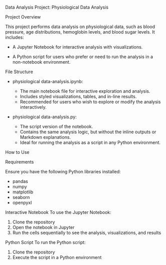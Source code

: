 Data Analysis Project: Physiological Data Analysis


Project Overview

This project performs data analysis on physiological data, such as blood pressure, age distributions, hemoglobin levels, and blood sugar levels. It includes:

- A Jupyter Notebook for interactive analysis with visualizations.

- A Python script for users who prefer or need to run the analysis in a non-notebook environment.

File Structure

- physiological data-analysis.ipynb:
  - The main notebook file for interactive exploration and analysis.
  - Includes styled visualizations, tables, and in-line results.
  - Recommended for users who wish to explore or modify the analysis interactively.

- physiological data-analysis.py:
  - The script version of the notebook.
  - Contains the same analysis logic, but without the inline outputs or Markdown explanations.
  - Ideal for running the analysis as a script in any Python environment.
 

How to Use

Requirements

Ensure you have the following Python libraries installed:

- pandas
- numpy
- matplotlib
- seaborn
- openpyxl


Interactive Notebook
To use the Jupyter Notebook:
 1. Clone the repository
 2. Open the notebook in Jupyter
 3. Run the cells sequentially to see the analysis, visualizations, and results

Python Script
To run the Python script:
 1. Clone the repository
 2. Execute the script in a Python environment

